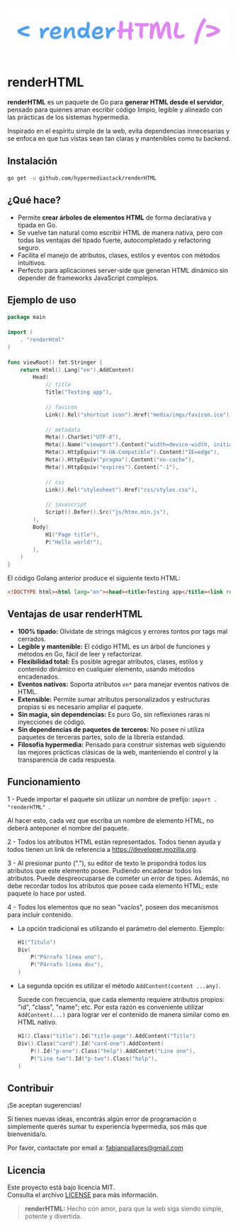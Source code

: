 <!-- <p align="center"> -->
  <img src="logo.png" alt="renderHTML logo" />
<!-- </p> -->

# renderHTML

**renderHTML** es un paquete de Go para **generar HTML desde el servidor**, pensado para quienes aman escribir código limpio, legible y alineado con las prácticas de los sistemas hypermedia.

Inspirado en el espíritu simple de la web, evita dependencias innecesarias y se enfoca en que tus vistas sean tan claras y mantenibles como tu backend.

## Instalación

```sh
go get -u github.com/hypermediastack/renderHTML
```

## ¿Qué hace?

- Permite **crear árboles de elementos HTML** de forma declarativa y tipada en Go.
- Se vuelve tan natural como escribir HTML de manera nativa, pero con todas las ventajas del tipado fuerte, autocompletado y refactoring seguro.
- Facilita el manejo de atributos, clases, estilos y eventos con métodos intuitivos.
- Perfecto para aplicaciones server-side que generan HTML dinámico sin depender de frameworks JavaScript complejos.

## Ejemplo de uso
```Go
package main

import (
	. "renderHtml"
)

func viewRoot() fmt.Stringer {
	return Html().Lang("en").AddContent(
		Head(
            // title
			Title("Testing app"),

			// favicon
			Link().Rel("shortcut icon").Href("media/imgs/favicon.ico"),

			// metadata
			Meta().CharSet("UTF-8"),
			Meta().Name("viewport").Content("width=device-width, initial-scale=1.0"),
			Meta().HttpEquiv("X-UA-Compatible").Content("IE=edge"),
			Meta().HttpEquiv("pragma").Content("no-cache"),
			Meta().HttpEquiv("expires").Content("-1"),

			// css
			Link().Rel("stylesheet").Href("css/styles.css"),

			// javascript
			Script().Defer().Src("js/htmx.min.js"),
		),
		Body(
            H1("Page title"),
            P("Hello world!"),
        ),
	)
}
```

El código Golang anterior produce el siguiente texto HTML:

```html
<!DOCTYPE html><html lang="en"><head><title>Testing app</title><link rel="shortcut icon" href="media/imgs/favicon.ico"/><meta charset="UTF-8"/><meta name="viewport" content="width=device-width, initial-scale=1.0"/><meta http-equiv="X-UA-Compatible" content="IE=edge"/><meta http-equiv="pragma" content="no-cache"/><meta http-equiv="expires" content="-1"/><link rel="stylesheet" href="css/styles.css"/><script defer src="js/htmx.min.js"></script></head><body><h1>Page title</h1><p>Hello world!</p></body></html>
```

## Ventajas de usar renderHTML

- **100% tipado:** Olvídate de strings mágicos y errores tontos por tags mal cerrados.
- **Legible y mantenible:** El código HTML es un árbol de funciones y métodos en Go, fácil de leer y refactorizar.
- **Flexibilidad total:** Es posible agregar atributos, clases, estilos y contenido dinámico en cualquier elemento, usando métodos encadenados.
- **Eventos nativos:** Soporta atributos `on*` para manejar eventos nativos de HTML.
- **Extensible:** Permite sumar atributos personalizados y estructuras propias si es necesario ampliar el paquete.
- **Sin magia, sin dependencias:** Es puro Go, sin reflexiones raras ni inyecciones de código.
- **Sin dependencias de paquetes de terceros:** No posee ni utiliza paquetes de terceras partes, solo de la librería estandad.
- **Filosofía hypermedia:** Pensado para construir sistemas web siguiendo las mejores prácticas clásicas de la web, manteniendo el control y la transparencia de cada respuesta.

## Funcionamiento
1 - Puede importar el paquete sin utilizar un nombre de prefijo: ```import . "renderHTML" ```.

Al hacer esto, cada vez que escriba un nombre de elemento HTML, no deberá anteponer el nombre del paquete. 

2 - Todos los atributos HTML están representados. Todos tienen ayuda y todos tienen un link de referencia a https://developer.mozilla.org.

3 - Al presionar punto ("."), su editor de texto le propondrá todos los atributos que este elemento posee. Pudiendo encadenar todos los atributos. Puede despreocuparse de cometer un error de tipeo. Además, no debe recordar todos los atributos que posee cada elemento HTML; este paquete lo hace por usted.

4 - Todos los elementos que no sean "vacíos", poseen dos mecanismos para incluír contenido.
- La opción tradicional es utilizando el parámetro del elemento.
  Ejemplo:
    ```Go
  H1("Título")
  Div(
        P("Párrafo línea uno"),
        P("Párrafo línea dos"),
  )
  ```

- La segunda opción es utilizar el método ```AddContent(content ...any)```.

    Sucede con frecuencia, que cada elemento requiere atributos propios: "id", "class", "name"; etc. Por esta razón es conveniente utilizar ```AddContent(...)``` para lograr ver el contenido de manera similar como en HTML nativo.
    ```Go
    H1().Class("title").Id("title-page").AddContent("Title")
    Div().Class("card").Id("card-one").AddContent(
        P().Id("p-one").Class("help").AddContet("Line one"),
        P("Line two").Id("p-two").Class("help"),
    )

## Contribuir

¡Se aceptan sugerencias!

Si tienes nuevas ideas, encontrás algún error de programación o simplemente querés sumar tu experiencia hypermedia, sos más que bienvenida/o.

Por favor, contactate por email a: fabianpallares@gmail.com

## Licencia

Este proyecto está bajo licencia MIT.  
Consulta el archivo [LICENSE](LICENSE) para más información.

> **renderHTML:** Hecho con amor, para que la web siga siendo simple, potente y divertida.
